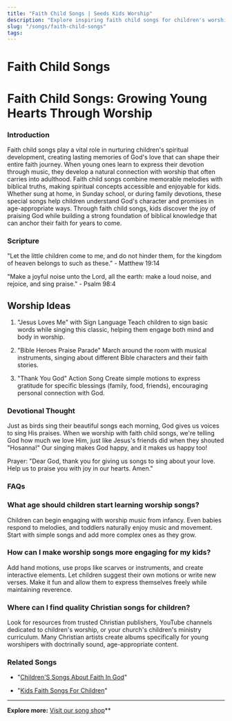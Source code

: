 ```yaml
---
title: "Faith Child Songs | Seeds Kids Worship"
description: "Explore inspiring faith child songs for children's worship and faith development. Biblical music resources for families and ministry."
slug: "/songs/faith-child-songs"
tags:
---
```


# Faith Child Songs

# Faith Child Songs: Growing Young Hearts Through Worship

### Introduction
Faith child songs play a vital role in nurturing children's spiritual development, creating lasting memories of God's love that can shape their entire faith journey. When young ones learn to express their devotion through music, they develop a natural connection with worship that often carries into adulthood. Faith child songs combine memorable melodies with biblical truths, making spiritual concepts accessible and enjoyable for kids. Whether sung at home, in Sunday school, or during family devotions, these special songs help children understand God's character and promises in age-appropriate ways. Through faith child songs, kids discover the joy of praising God while building a strong foundation of biblical knowledge that can anchor their faith for years to come.

### Scripture
"Let the little children come to me, and do not hinder them, for the kingdom of heaven belongs to such as these." - Matthew 19:14

"Make a joyful noise unto the Lord, all the earth: make a loud noise, and rejoice, and sing praise." - Psalm 98:4

## Worship Ideas
1. "Jesus Loves Me" with Sign Language
Teach children to sign basic words while singing this classic, helping them engage both mind and body in worship.

2. "Bible Heroes Praise Parade"
March around the room with musical instruments, singing about different Bible characters and their faith stories.

3. "Thank You God" Action Song
Create simple motions to express gratitude for specific blessings (family, food, friends), encouraging personal connection with God.

### Devotional Thought
Just as birds sing their beautiful songs each morning, God gives us voices to sing His praises. When we worship with faith child songs, we're telling God how much we love Him, just like Jesus's friends did when they shouted "Hosanna!" Our singing makes God happy, and it makes us happy too!

Prayer: "Dear God, thank you for giving us songs to sing about your love. Help us to praise you with joy in our hearts. Amen."

### FAQs

### What age should children start learning worship songs?
Children can begin engaging with worship music from infancy. Even babies respond to melodies, and toddlers naturally enjoy music and movement. Start with simple songs and add more complex ones as they grow.

### How can I make worship songs more engaging for my kids?
Add hand motions, use props like scarves or instruments, and create interactive elements. Let children suggest their own motions or write new verses. Make it fun and allow them to express themselves freely while maintaining reverence.

### Where can I find quality Christian songs for children?
Look for resources from trusted Christian publishers, YouTube channels dedicated to children's worship, or your church's children's ministry curriculum. Many Christian artists create albums specifically for young worshipers with doctrinally sound, age-appropriate content.

### Related Songs

- "[Children'S Songs About Faith In God](/songs/children-s-songs-about-faith-in-god/)"

- "[Kids Faith Songs For Children](/songs/kids-faith-songs-for-children/)"

---

**Explore more:** [Visit our song shop](https://seedskidsworship.com/shop)**

<!-- Schema Markup -->
<script type="application/ld+json">
{
  "@context": "https://schema.org",
  "@type": "MusicRecording",
  "name": "Faith Child Songs",
  "byArtist": {
    "@type": "MusicGroup",
    "name": "Seeds Kids Worship"
  },
  "isFamilyFriendly": true,
  "url": "https://seedskidsworship.com/songs/faith-child-songs/"
}
</script>